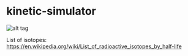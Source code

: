 # kinetic-simulator


![alt tag](https://github.com/rzfzr/kinetic-simulator/blob/master/Capture.JPG)


List of isotopes: https://en.wikipedia.org/wiki/List_of_radioactive_isotopes_by_half-life